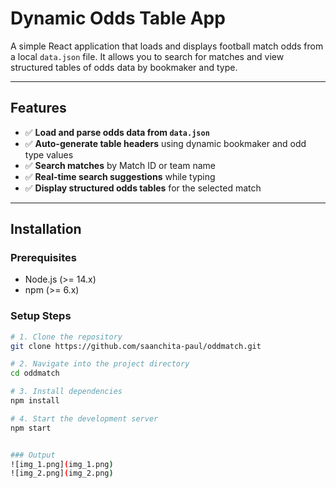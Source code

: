 # Dynamic Odds Table App

A simple React application that loads and displays football match odds from a local `data.json` file. It allows you to search for matches and view structured tables of odds data by bookmaker and type.

---

##  Features

- ✅ **Load and parse odds data from `data.json`**
- ✅ **Auto-generate table headers** using dynamic bookmaker and odd type values
- ✅ **Search matches** by Match ID or team name
- ✅ **Real-time search suggestions** while typing
- ✅ **Display structured odds tables** for the selected match

---

##  Installation

### Prerequisites

- Node.js (>= 14.x)
- npm (>= 6.x)

### Setup Steps

```bash
# 1. Clone the repository
git clone https://github.com/saanchita-paul/oddmatch.git

# 2. Navigate into the project directory
cd oddmatch

# 3. Install dependencies
npm install

# 4. Start the development server
npm start


### Output
![img_1.png](img_1.png)
![img_2.png](img_2.png)